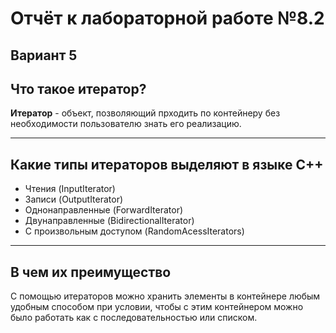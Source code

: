 # Отчёт к лабораторной работе №8.2
## Вариант 5
## Что такое итератор?
**Итератор** - объект, позволяющий прходить по контейнеру без необходимости пользователю знать его реализацию.

---
## Какие типы итераторов выделяют в языке С++
- Чтения (InputIterator)
- Записи (OutputIterator)
- Однонаправленные (ForwardIterator)
- Двунаправленные (BidirectionalIterator)
- С произвольным доступом (RandomAcessIterators)
---

## В чем их преимущество
С помощью итераторов можно хранить элементы в контейнере любым удобным способом при условии, чтобы с этим контейнером можно было работать как с последовательностью или списком.
